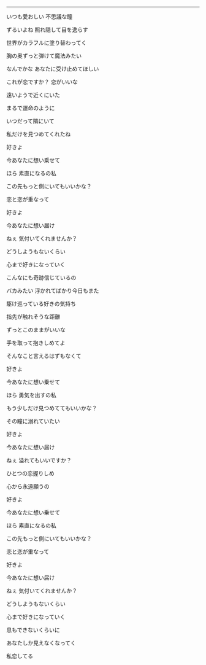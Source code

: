 
---
いつも愛おしい 不思議な瞳

ずるいよね 照れ隠して目を逸らす

世界がカラフルに塗り替わってく

胸の奥ずっと弾けて魔法みたい

なんでかな あなたに受け止めてほしい

これが恋ですか？ 恋がいいな

遠いようで近くにいた

まるで運命のように

いつだって隣にいて

私だけを見つめてくれたね

好きよ

今あなたに想い乗せて

ほら 素直になるの私

この先もっと側にいてもいいかな？

恋と恋が重なって

好きよ

今あなたに想い届け

ねぇ 気付いてくれませんか？

どうしようもないくらい

心まで好きになっていく

こんなにも奇跡信じているの

バカみたい 浮かれてばかり今日もまた

駆け巡っている好きの気持ち

指先が触れそうな距離

ずっとこのままがいいな

手を取って抱きしめてよ

そんなこと言えるはずもなくて

好きよ

今あなたに想い乗せて

ほら 勇気を出すの私

もう少しだけ見つめててもいいかな？

その瞳に溺れていたい

好きよ

今あなたに想い届け

ねぇ 溢れてもいいですか？

ひとつの恋握りしめ

心から永遠願うの

好きよ

今あなたに想い乗せて

ほら 素直になるの私

この先もっと側にいてもいいかな？

恋と恋が重なって

好きよ

今あなたに想い届け

ねぇ 気付いてくれませんか？

どうしようもないくらい

心まで好きになっていく

息もできないくらいに

あなたしか見えなくなってく

私恋してる